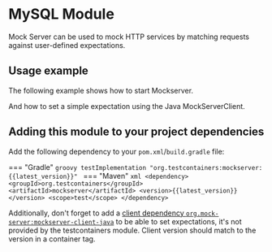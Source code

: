 # MySQL Module

Mock Server can be used to mock HTTP services by matching requests against user-defined expectations.

## Usage example

The following example shows how to start Mockserver.

[//]: # (<!--codeinclude-->)
[//]: # ([Creating a MockServer container]&#40;../../modules/mockserver/src/test/java/org/testcontainers/containers/MockServerContainerRuleTest.java&#41; inside_block:creatingProxy)
[//]: # (<!--/codeinclude-->)

And how to set a simple expectation using the Java MockServerClient.

[//]: # (<!--codeinclude-->)
[//]: # ([Setting a simple expectation]&#40;../../modules/mockserver/src/test/java/org/testcontainers/containers/MockServerContainerRuleTest.java&#41; inside_block:testSimpleExpectation)
[//]: # (<!--/codeinclude-->)

## Adding this module to your project dependencies

Add the following dependency to your `pom.xml`/`build.gradle` file:

=== "Gradle"
    ```groovy
    testImplementation "org.testcontainers:mockserver:{{latest_version}}"
    ```
=== "Maven"
    ```xml
    <dependency>
        <groupId>org.testcontainers</groupId>
        <artifactId>mockserver</artifactId>
        <version>{{latest_version}}</version>
        <scope>test</scope>
    </dependency>
    ```

Additionally, don't forget to add a [client dependency `org.mock-server:mockserver-client-java`](https://search.maven.org/search?q=mockserver-client-java) 
to be able to set expectations, it's not provided by the testcontainers module. Client version should match to the version in a container tag.

